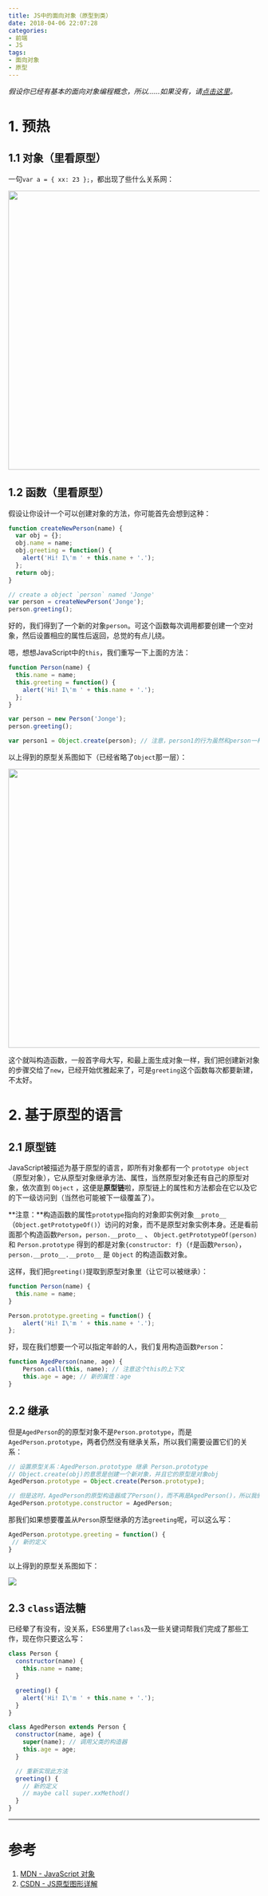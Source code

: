 ```yaml
---
title: JS中的面向对象（原型到类）
date: 2018-04-06 22:07:28
categories:
- 前端
- JS
tags:
- 面向对象
- 原型
---
```


*假设你已经有基本的面向对象编程概念，所以……如果没有，请[点击这里](https://developer.mozilla.org/zh-CN/docs/Learn/JavaScript/Objects/Basics)。*

<!--more-->
# 1. 预热

## 1.1 对象（里看原型）

一句`var a = { xx: 23 };`，都出现了些什么关系网：

<img src="https://raw.githubusercontent.com/NoName4Me/blog/master/source/_posts/prototype-class/prototype-link-object.png" width=560>

## 1.2 函数（里看原型）

假设让你设计一个可以创建对象的方法，你可能首先会想到这种：

```js
function createNewPerson(name) {
  var obj = {};
  obj.name = name;
  obj.greeting = function() {
    alert('Hi! I\'m ' + this.name + '.');
  };
  return obj;
}

// create a object `person` named 'Jonge'
var person = createNewPerson('Jonge');
person.greeting();
```

好的，我们得到了一个新的对象`person`。可这个函数每次调用都要创建一个空对象，然后设置相应的属性后返回，总觉的有点儿绕。

嗯，想想JavaScript中的`this`，我们重写一下上面的方法：

```js
function Person(name) {
  this.name = name;
  this.greeting = function() {
    alert('Hi! I\'m ' + this.name + '.');
  };
}

var person = new Person('Jonge');
person.greeting();

var person1 = Object.create(person); // 注意，person1的行为虽然和person一样（person1.name以及greeting），但两者是不同的，后面的原型链部分会说明Object.create
```

以上得到的原型关系图如下（已经省略了`Object`那一层）：

<img src="https://raw.githubusercontent.com/NoName4Me/blog/master/source/_posts/prototype-class/prototype-link-function.png" width=560>

这个就叫构造函数，一般首字母大写，和最上面生成对象一样，我们把创建新对象的步骤交给了`new`，已经开始优雅起来了，可是`greeting`这个函数每次都要新建，不太好。

# 2. 基于原型的语言

## 2.1 原型链

JavaScript被描述为基于原型的语言，即所有对象都有一个 `prototype object`（原型对象），它从原型对象继承方法、属性，当然原型对象还有自己的原型对象，依次直到 `Object` ，这便是**原型链**啦，原型链上的属性和方法都会在它以及它的下一级访问到（当然也可能被下一级覆盖了）。

**注意：**构造函数的属性`prototype`指向的对象即实例对象`__proto__`（`Object.getPrototypeOf()`）访问的对象，而不是原型对象实例本身。还是看前面那个构造函数`Person`，`person.__proto__` 、 `Object.getPrototypeOf(person)` 和 `Person.prototype` 得到的都是对象`{constructor: f}`（`f`是函数`Person`）， `person.__proto__.__proto__` 是 `Object` 的构造函数对象。

这样，我们把`greeting()`提取到原型对象里（让它可以被继承）：

```js
function Person(name) {
  this.name = name;
}

Person.prototype.greeting = function() {
    alert('Hi! I\'m ' + this.name + '.');
};
```

好，现在我们想要一个可以指定年龄的人，我们复用构造函数`Person`：

```js
function AgedPerson(name, age) {
    Person.call(this, name); // 注意这个this的上下文
    this.age = age; // 新的属性：age
}

```

## 2.2 继承

但是`AgedPerson`的的原型对象不是`Person.prototype`，而是`AgedPerson.prototype`，两者仍然没有继承关系，所以我们需要设置它们的关系：

```js
// 设置原型关系：AgedPerson.prototype 继承 Person.prototype
// Object.create(obj)的意思是创建一个新对象，并且它的原型是对象obj
AgedPerson.prototype = Object.create(Person.prototype);

// 但是这时，AgedPerson的原型构造器成了Person()，而不再是AgedPerson()，所以我们需要让它重新指回来
AgedPerson.prototype.constructor = AgedPerson;
```

那我们如果想要覆盖从`Person`原型继承的方法`greeting`呢，可以这么写：

```js
AgedPerson.prototype.greeting = function() {
 // 新的定义
}
```

以上得到的原型关系图如下：

<img src="https://raw.githubusercontent.com/NoName4Me/blog/master/source/_posts/prototype-class/prototype-link-inherit.png">

## 2.3 `class`语法糖

已经晕了有没有，没关系，ES6里用了`class`及一些关键词帮我们完成了那些工作，现在你只要这么写：

```js
class Person {
  constructor(name) {
    this.name = name;
  }

  greeting() {
    alert('Hi! I\'m ' + this.name + '.');
  }
}

class AgedPerson extends Person {
  constructor(name, age) {
    super(name); // 调用父类的构造器
    this.age = age;
  }

  // 重新实现此方法
  greeting() {
    // 新的定义
    // maybe call super.xxMethod()
  }
}
```

-----

# 参考

1. [MDN - JavaScript 对象](https://developer.mozilla.org/en-US/docs/Learn/JavaScript/Objects)
2. [CSDN - JS原型图形详解](https://cnodejs.org/topic/56f2458f02c237a73a1a8a8a)